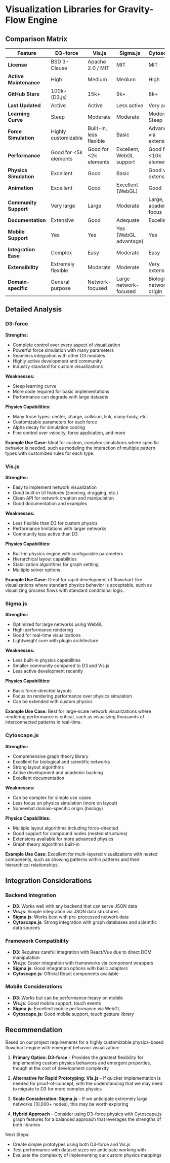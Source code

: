 # Visualization Libraries for Gravity-Flow Engine

## Comparison Matrix

| Feature                  | D3-force                | Vis.js                  | Sigma.js                | Cytoscape.js            |
|--------------------------|-------------------------|-------------------------|-------------------------|-------------------------|
| **License**              | BSD 3-Clause           | Apache 2.0 / MIT        | MIT                     | MIT                     |
| **Active Maintenance**   | High                    | Medium                  | Medium                  | High                    |
| **GitHub Stars**         | 100k+ (D3.js)           | 15k+                    | 9k+                     | 8k+                     |
| **Last Updated**         | Active                  | Active                  | Less active             | Very active             |
| **Learning Curve**       | Steep                   | Moderate                | Moderate                | Moderate to Steep       |
| **Force Simulation**     | Highly customizable     | Built-in, less flexible | Basic                   | Advanced via extensions |
| **Performance**          | Good for <5k elements   | Good for <2k elements   | Excellent, WebGL support| Good for <10k elements  |
| **Physics Simulation**   | Excellent               | Good                    | Basic                   | Good via extensions     |
| **Animation**            | Excellent               | Good                    | Excellent (WebGL)       | Good                    |
| **Community Support**    | Very large              | Large                   | Moderate                | Large, academic focus   |
| **Documentation**        | Extensive               | Good                    | Adequate                | Excellent               |
| **Mobile Support**       | Yes                     | Yes                     | Yes (WebGL advantage)   | Yes                     |
| **Integration Ease**     | Complex                 | Easy                    | Moderate                | Easy                    |
| **Extensibility**        | Extremely flexible      | Moderate                | Moderate                | Very extensible         |
| **Domain-specific**      | General purpose         | Network-focused         | Large network-focused   | Biological networks origin |

## Detailed Analysis

### D3-force

**Strengths:**
- Complete control over every aspect of visualization
- Powerful force simulation with many parameters
- Seamless integration with other D3 modules
- Highly active development and community
- Industry standard for custom visualizations

**Weaknesses:**
- Steep learning curve
- More code required for basic implementations
- Performance can degrade with large datasets

**Physics Capabilities:**
- Many force types: center, charge, collision, link, many-body, etc.
- Customizable parameters for each force
- Alpha decay for simulation cooling
- Fine control over velocity, force application, and more

**Example Use Case:**
Ideal for custom, complex simulations where specific behavior is needed, such as modeling the interaction of multiple pattern types with customized rules for each type.

### Vis.js

**Strengths:**
- Easy to implement network visualization
- Good built-in UI features (zooming, dragging, etc.)
- Clean API for network creation and manipulation
- Good documentation and examples

**Weaknesses:**
- Less flexible than D3 for custom physics
- Performance limitations with larger networks
- Community less active than D3

**Physics Capabilities:**
- Built-in physics engine with configurable parameters
- Hierarchical layout capabilities
- Stabilization algorithms for graph settling
- Multiple solver options

**Example Use Case:**
Great for rapid development of flowchart-like visualizations where standard physics behavior is acceptable, such as visualizing process flows with standard conditional logic.

### Sigma.js

**Strengths:**
- Optimized for large networks using WebGL
- High-performance rendering
- Good for real-time visualizations
- Lightweight core with plugin architecture

**Weaknesses:**
- Less built-in physics capabilities
- Smaller community compared to D3 and Vis.js
- Less active development recently

**Physics Capabilities:**
- Basic force-directed layouts
- Focus on rendering performance over physics simulation
- Can be extended with custom physics

**Example Use Case:**
Best for large-scale network visualizations where rendering performance is critical, such as visualizing thousands of interconnected patterns in real-time.

### Cytoscape.js

**Strengths:**
- Comprehensive graph theory library
- Excellent for biological and scientific networks
- Strong layout algorithms
- Active development and academic backing
- Excellent documentation

**Weaknesses:**
- Can be complex for simple use cases
- Less focus on physics simulation (more on layout)
- Somewhat domain-specific origin (biology)

**Physics Capabilities:**
- Multiple layout algorithms including force-directed
- Good support for compound nodes (nested structures)
- Extensions available for more advanced physics
- Graph theory algorithms built-in

**Example Use Case:**
Excellent for multi-layered visualizations with nested components, such as showing patterns within patterns and their hierarchical relationships.

## Integration Considerations

### Backend Integration
- **D3**: Works well with any backend that can serve JSON data
- **Vis.js**: Simple integration via JSON data structures
- **Sigma.js**: Works best with pre-processed network data
- **Cytoscape.js**: Strong integration with graph databases and scientific data sources

### Framework Compatibility
- **D3**: Requires careful integration with React/Vue due to direct DOM manipulation
- **Vis.js**: Easier integration with frameworks via component wrappers
- **Sigma.js**: Good integration options with basic adapters
- **Cytoscape.js**: Official React components available

### Mobile Considerations
- **D3**: Works but can be performance-heavy on mobile
- **Vis.js**: Good mobile support, touch events
- **Sigma.js**: Excellent mobile performance via WebGL
- **Cytoscape.js**: Good mobile support, touch gesture library

## Recommendation

Based on our project requirements for a highly customizable physics-based flowchart engine with emergent behavior visualization:

1. **Primary Option: D3-force** - Provides the greatest flexibility for implementing custom physics behaviors and emergent properties, though at the cost of development complexity

2. **Alternative for Rapid Prototyping: Vis.js** - If quicker implementation is needed for proof-of-concept, with the understanding that we may need to migrate to D3 for more complex physics

3. **Scale Consideration: Sigma.js** - If we anticipate extremely large networks (10,000+ nodes), this may be worth exploring

4. **Hybrid Approach** - Consider using D3-force physics with Cytoscape.js graph features for a balanced approach that leverages the strengths of both libraries

Next Steps:
- Create simple prototypes using both D3-force and Vis.js
- Test performance with dataset sizes we anticipate working with
- Evaluate the complexity of implementing our custom physics mappings 